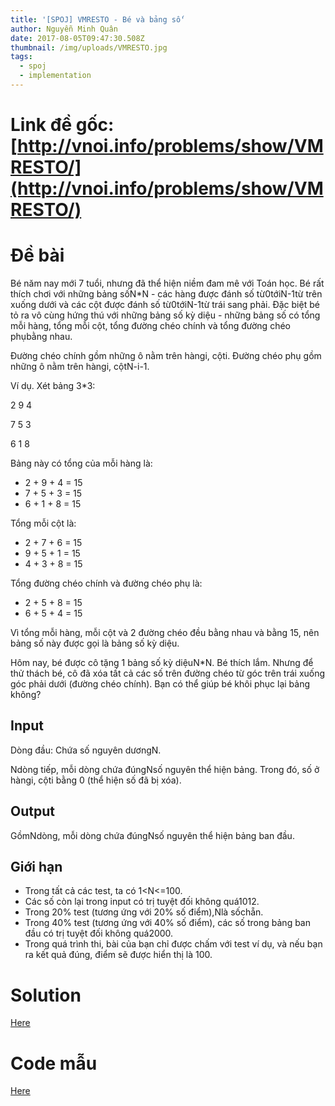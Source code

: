```yaml
---
title: '[SPOJ] VMRESTO - Bé và bảng số'
author: Nguyễn Minh Quân
date: 2017-08-05T09:47:30.508Z
thumbnail: /img/uploads/VMRESTO.jpg
tags:
  - spoj
  - implementation
---
```

# Link đề gốc: [http://vnoi.info/problems/show/VMRESTO/](http://vnoi.info/problems/show/VMRESTO/)

# Đề bài
Bé năm nay mới 7 tuổi, nhưng đã thể hiện niềm đam mê với Toán học. Bé rất thích chơi với những bảng sốN\*N - các hàng được đánh số từ0tớiN-1từ trên xuống dưới và các cột được đánh số từ0tớiN-1từ trái sang phải. Đặc biệt bé tỏ ra vô cùng hứng thú với những bảng số kỳ diệu - những bảng số có tổng mỗi hàng, tổng mỗi cột, tổng đường chéo chính và tổng đường chéo phụbằng nhau.

Đường chéo chính gồm những ô nằm trên hàngi, cộti. Đường chéo phụ gồm những ô nằm trên hàngi, cộtN-i-1.

Ví dụ. Xét bảng 3\*3:

2 9 4

7 5 3

6 1 8

Bảng này có tổng của mỗi hàng là:

* 2 + 9 + 4 = 15
* 7 + 5 + 3 = 15
* 6 + 1 + 8 = 15

Tổng mỗi cột là:

* 2 + 7 + 6 = 15
* 9 + 5 + 1 = 15
* 4 + 3 + 8 = 15

Tổng đường chéo chính và đường chéo phụ là:

* 2 + 5 + 8 = 15
* 6 + 5 + 4 = 15

Vì tổng mỗi hàng, mỗi cột và 2 đường chéo đều bằng nhau và bằng 15, nên bảng số này được gọi là bảng số kỳ diệu.

Hôm nay, bé được cô tặng 1 bảng số kỳ diệuN\*N. Bé thích lắm. Nhưng để thử thách bé, cô đã xóa tất cả các số trên đường chéo từ góc trên trái xuống góc phải dưới \(đường chéo chính\). Bạn có thể giúp bé khôi phục lại bảng không?

## Input

Dòng đầu: Chứa số nguyên dươngN.

Ndòng tiếp, mỗi dòng chứa đúngNsố nguyên thể hiện bảng. Trong đó, số ở hàngi, cộti bằng 0 \(thể hiện số đã bị xóa\).

## Output

GồmNdòng, mỗi dòng chứa đúngNsố nguyên thể hiện bảng ban đầu.

## Giới hạn

* Trong tất cả các test, ta có 1&lt;N&lt;=100.
* Các số còn lại trong input có trị tuyệt đối không quá1012.
* Trong 20% test \(tương ứng với 20% số điểm\),Nlà sốchẵn.
* Trong 40% test \(tương ứng với 40% số điểm\), các số trong bảng ban đầu có trị tuyệt đối không quá2000.
* Trong quá trình thi, bài của bạn chỉ được chấm với test ví dụ, và nếu bạn ra kết quả đúng, điểm sẽ được hiển thị là 100.

# Solution

[Here](http://dataurbia.com/i8f)
# Code mẫu

[Here](http://dataurbia.com/i9B)



